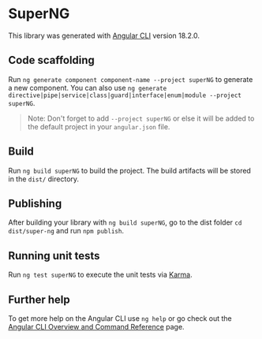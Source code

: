 # SuperNG

This library was generated with [Angular CLI](https://github.com/angular/angular-cli) version 18.2.0.

## Code scaffolding

Run `ng generate component component-name --project superNG` to generate a new component. You can also use `ng generate directive|pipe|service|class|guard|interface|enum|module --project superNG`.
> Note: Don't forget to add `--project superNG` or else it will be added to the default project in your `angular.json` file. 

## Build

Run `ng build superNG` to build the project. The build artifacts will be stored in the `dist/` directory.

## Publishing

After building your library with `ng build superNG`, go to the dist folder `cd dist/super-ng` and run `npm publish`.

## Running unit tests

Run `ng test superNG` to execute the unit tests via [Karma](https://karma-runner.github.io).

## Further help

To get more help on the Angular CLI use `ng help` or go check out the [Angular CLI Overview and Command Reference](https://angular.dev/tools/cli) page.
